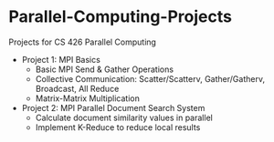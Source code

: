 # Parallel-Computing-Projects
Projects for CS 426 Parallel Computing
* Project 1: MPI Basics
  - Basic MPI Send & Gather Operations
  - Collective Communication: Scatter/Scatterv, Gather/Gatherv, Broadcast, All Reduce
  - Matrix-Matrix Multiplication
* Project 2: MPI Parallel Document Search System
  - Calculate document similarity values in parallel
  - Implement K-Reduce to reduce local results
